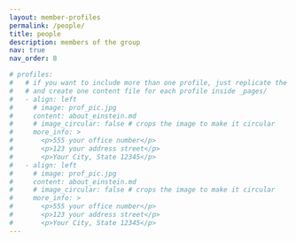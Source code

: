 ```yaml
---
layout: member-profiles
permalink: /people/
title: people
description: members of the group
nav: true
nav_order: 8

# profiles:
#   # if you want to include more than one profile, just replicate the following block
#   # and create one content file for each profile inside _pages/
#   - align: left
#     # image: prof_pic.jpg
#     content: about_einstein.md
#     # image_circular: false # crops the image to make it circular
#     more_info: >
#       <p>555 your office number</p>
#       <p>123 your address street</p>
#       <p>Your City, State 12345</p>
#   - align: left
#     # image: prof_pic.jpg
#     content: about_einstein.md
#     # image_circular: false # crops the image to make it circular
#     more_info: >
#       <p>555 your office number</p>
#       <p>123 your address street</p>
#       <p>Your City, State 12345</p>
---
```


